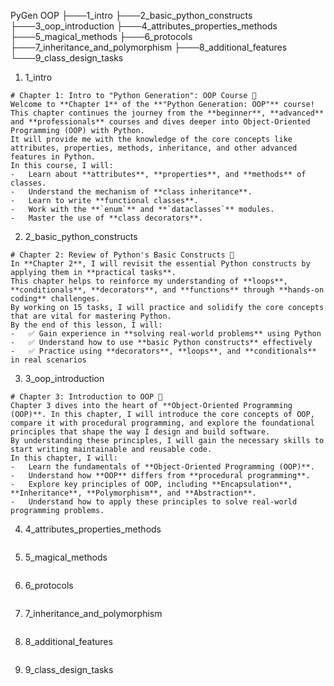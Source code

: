 PyGen OOP
├───1_intro
├───2_basic_python_constructs
├───3_oop_introduction
├───4_attributes_properties_methods
├───5_magical_methods
├───6_protocols
├───7_inheritance_and_polymorphism
├───8_additional_features
└───9_class_design_tasks

1. 1_intro

```
# Chapter 1: Intro to "Python Generation": OOP Course 📘
Welcome to **Chapter 1** of the **"Python Generation: OOP"** course!
This chapter continues the journey from the **beginner**, **advanced** and **professionals** courses and dives deeper into Object-Oriented Programming (OOP) with Python.
It will provide me with the knowledge of the core concepts like attributes, properties, methods, inheritance, and other advanced features in Python.
In this course, I will:
-   Learn about **attributes**, **properties**, and **methods** of classes.
-   Understand the mechanism of **class inheritance**.
-   Learn to write **functional classes**.
-   Work with the **`enum`** and **`dataclasses`** modules.
-   Master the use of **class decorators**.
```

2. 2_basic_python_constructs

```
# Chapter 2: Review of Python's Basic Constructs 📘
In **Chapter 2**, I will revisit the essential Python constructs by applying them in **practical tasks**.
This chapter helps to reinforce my understanding of **loops**, **conditionals**, **decorators**, and **functions** through **hands-on coding** challenges.
By working on 15 tasks, I will practice and solidify the core concepts that are vital for mastering Python.
By the end of this lesson, I will:
-   ✅ Gain experience in **solving real-world problems** using Python
-   ✅ Understand how to use **basic Python constructs** effectively
-   ✅ Practice using **decorators**, **loops**, and **conditionals** in real scenarios
```

3. 3_oop_introduction

```
# Chapter 3: Introduction to OOP 📘
Chapter 3 dives into the heart of **Object-Oriented Programming (OOP)**. In this chapter, I will introduce the core concepts of OOP, compare it with procedural programming, and explore the foundational principles that shape the way I design and build software.
By understanding these principles, I will gain the necessary skills to start writing maintainable and reusable code.
In this chapter, I will:
-   Learn the fundamentals of **Object-Oriented Programming (OOP)**.
-   Understand how **OOP** differs from **procedural programming**.
-   Explore key principles of OOP, including **Encapsulation**, **Inheritance**, **Polymorphism**, and **Abstraction**.
-   Understand how to apply these principles to solve real-world programming problems.
```

4. 4_attributes_properties_methods

```

```

5. 5_magical_methods

```

```

6. 6_protocols

```

```

7. 7_inheritance_and_polymorphism

```

```

8. 8_additional_features

```

```

9. 9_class_design_tasks

```

```

